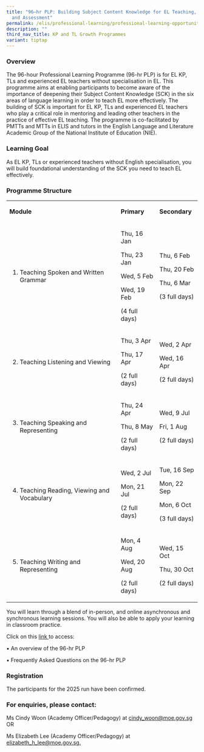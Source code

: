 ```yaml
---
title: "96–hr PLP: Building Subject Content Knowledge for EL Teaching, Learning
  and Assessment"
permalink: /elis/professional-learning/professional-learning-opportunities/building-subject-content-knowledge/
description: ""
third_nav_title: KP and TL Growth Programmes
variant: tiptap
---
```

<h3>Overview</h3>
<p>The 96-hour Professional Learning Programme (96-hr PLP) is for EL KP,
TLs and experienced EL teachers without specialisation in EL. This programme
aims at enabling participants to become aware of the importance of deepening
their Subject Content Knowledge (SCK) in the six areas of language learning
in order to teach EL more effectively. The building of SCK is important
for EL KP, TLs and experienced EL teachers who play a critical role in
mentoring and leading other teachers in the practice of effective EL teaching.
The programme is co-facilitated by PMTTs and MTTs in ELIS and tutors in
the English Language and Literature Academic Group of the National Institute
of Education (NIE).</p>
<h3>Learning Goal</h3>
<p>As EL KP, TLs or experienced teachers without English specialisation,
you will build foundational understanding of the SCK you need to teach
EL effectively.</p>
<h3>Programme Structure</h3>
<table style="minWidth: 75px">
<colgroup>
<col>
<col>
<col>
</colgroup>
<tbody>
<tr>
<td rowspan="1" colspan="1">
<p><strong>Module</strong>
</p>
</td>
<td rowspan="1" colspan="1">
<p><strong>Primary</strong>
</p>
</td>
<td rowspan="1" colspan="1">
<p><strong>Secondary</strong>
</p>
</td>
</tr>
<tr>
<td rowspan="1" colspan="1">
<ol data-tight="true" class="tight">
<li>
<p>Teaching Spoken and Written Grammar</p>
</li>
</ol>
<p></p>
</td>
<td rowspan="1" colspan="1">
<p>Thu, 16 Jan</p>
<p>Thu, 23 Jan</p>
<p>Wed, 5 Feb</p>
<p>Wed, 19 Feb</p>
<p>(4 full days)</p>
</td>
<td rowspan="1" colspan="1">
<p>Thu, 6 Feb</p>
<p>Thu, 20 Feb</p>
<p>Thu, 6 Mar</p>
<p>(3 full days)</p>
</td>
</tr>
<tr>
<td rowspan="1" colspan="1">
<ol start="2" data-tight="true" class="tight">
<li>
<p>Teaching Listening and Viewing</p>
</li>
</ol>
</td>
<td rowspan="1" colspan="1">
<p>Thu, 3 Apr</p>
<p>Thu, 17 Apr</p>
<p>(2 full days)</p>
</td>
<td rowspan="1" colspan="1">
<p>Wed, 2 Apr</p>
<p>Wed, 16 Apr</p>
<p>(2 full days)</p>
</td>
</tr>
<tr>
<td rowspan="1" colspan="1">
<ol start="3" data-tight="true" class="tight">
<li>
<p>Teaching Speaking and Representing</p>
</li>
</ol>
</td>
<td rowspan="1" colspan="1">
<p>Thu, 24 Apr</p>
<p>Thu, 8 May</p>
<p>(2 full days)</p>
</td>
<td rowspan="1" colspan="1">
<p>Wed, 9 Jul</p>
<p>Fri, 1 Aug</p>
<p>(2 full days)</p>
</td>
</tr>
<tr>
<td rowspan="1" colspan="1">
<ol start="4" data-tight="true" class="tight">
<li>
<p>Teaching Reading, Viewing and Vocabulary</p>
</li>
</ol>
</td>
<td rowspan="1" colspan="1">
<p>Wed, 2 Jul</p>
<p>Mon, 21 Jul</p>
<p>(2 full days)</p>
</td>
<td rowspan="1" colspan="1">
<p>Tue, 16 Sep</p>
<p>Mon, 22 Sep</p>
<p>Mon, 6 Oct</p>
<p>(3 full days)</p>
</td>
</tr>
<tr>
<td rowspan="1" colspan="1">
<ol start="5" data-tight="true" class="tight">
<li>
<p>Teaching Writing and Representing</p>
</li>
</ol>
</td>
<td rowspan="1" colspan="1">
<p>Mon, 4 Aug</p>
<p>Wed, 20 Aug</p>
<p>(2 full days)</p>
</td>
<td rowspan="1" colspan="1">
<p>Wed, 15 Oct</p>
<p>Thu, 30 Oct</p>
<p>(2 full days)</p>
</td>
</tr>
</tbody>
</table>
<p></p>
<p>You will learn through a blend of in-person, and online asynchronous and
synchronous learning sessions. You will also be able to apply your learning
in classroom practice.</p>
<p>Click on this <a href="https://drive.google.com/drive/folders/14BCAkiNmTdlMjB_VuzP1i5JK4kdxRbxX" rel="noopener nofollow" target="_blank">link </a>to
access:</p>
<p>▪ An overview of the 96-hr PLP</p>
<p>▪ Frequently Asked Questions on the 96-hr PLP</p>
<h3>Registration</h3>
<p>The participants for the 2025 run have been confirmed.</p>
<h3>For enquiries, please contact:</h3>
<p>Ms Cindy Woon (Academy Officer/Pedagogy) at <a href="mailto:cindy_woon@moe.gov.sg" rel="noopener noreferrer nofollow" target="_blank">cindy_woon@moe.gov.sg</a> OR</p>
<p>Ms Elizabeth Lee (Academy Officer/Pedagogy) at <a href="mailto:elizabeth_h_lee@moe.gov.sg" rel="noopener noreferrer nofollow" target="_blank">elizabeth_h_lee@moe.gov.sg.</a>
</p>